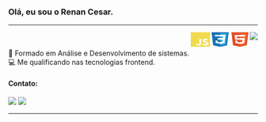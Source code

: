 <h3>Olá, eu sou o Renan Cesar.</h3>
<hr>
<div>
  <img height="150em" src="https://github-readme-stats.vercel.app/api/top-langs/?username=RenCsar&layout=compact&langs_count=7&theme=dark" align="right" />  
</div>
<div>
  <img align="right" alt="HTML" height="30" width="40" src="https://raw.githubusercontent.com/devicons/devicon/master/icons/html5/html5-original.svg">
  <img align="right" alt="CSS" height="30" width="40" src="https://raw.githubusercontent.com/devicons/devicon/master/icons/css3/css3-original.svg">
  <img align="right" alt="Js" height="30" width="40" src="https://raw.githubusercontent.com/devicons/devicon/master/icons/javascript/javascript-plain.svg">
</div><br>

<div align="left"><br>
🏅 Formado em Análise e Desenvolvimento de sistemas.<br>
💻 Me qualificando nas tecnologias frontend.<br>  
  <h4>Contato:</h4>
 
  <div>
     <a href="https://api.whatsapp.com/send?phone=5521990926768&text=sua%20mensagem" target="_blank"><img src="https://img.shields.io/badge/WhatsApp-25D366?style=for-the-badge&logo=whatsapp&logoColor=white" /></a> 
    <a href="https://www.linkedin.com/in/Renan-Cesar" target="_blank"><img src="https://img.shields.io/badge/-LinkedIn-%230077B5?style=for-the-badge&logo=linkedin&logoColor=white" target="_blank"></a>  
  </div>
  <hr>
</div>

